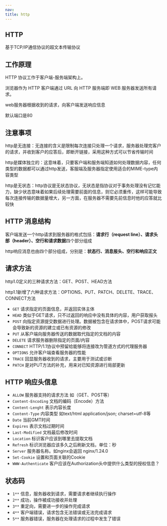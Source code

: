 ```yaml
---
nav:
title: http
---
```


## HTTP
基于TCP/IP通信协议的超文本传输协议

## 工作原理
HTTP 协议工作于客户端-服务端架构上。

浏览器作为 HTTP 客户端通过 URL 向 HTTP 服务端即 WEB 服务器发送所有请求。

web服务器根据收到的请求，向客户端发送响应信息

默认端口是80

## 注意事项
http是无连接：无连接的含义是限制每次连接只处理一个请求，服务器处理完客户的请求，并收到客户的应答后，即断开链接，采用这种方式可以节省传输时间

http是媒体独立的：这意味着，只要客户端和服务端知道如何处理数据内容，任何类型的数据都可以通过http发送，客服端及服务器指定使用适合的MIME-type内容类型

http是无状态：http协议是无状态协议，无状态是指协议对于事务处理没有记忆能力，缺少状态意味着如果后续处理需要前面的信息，则它必须重传，这样可能导致每次连接传输的数据量增大，另一方面，在服务器不需要先前信息时他的应答就比较快

## HTTP 消息结构
客户端发送一个http请求到服务器的格式包括：**请求行（request line）、请求头部（header）、空行和请求数据**四个部分组成

http响应消息也由四个部分组成，分别是：**状态行、消息报头、空行和响应正文**

## 请求方法
http1.0定义的三种请求方法：GET、POST、HEAD方法

http1.1新增了六种请求方法：OPTIONS、PUT、PATCH、DELETE、TRACE、CONNECT方法

- `GET`  请求指定的页面信息，并返回实体主体
- `HEAD` 类似于GET请求，只不过返回的响应中没有具体的内容，用户获取报头 
- `POST` 向指定资源提交数据进行处理。数据被包含在请求体中，POST请求可能会导致新的资源的建立或已有资源的修改
- `PUT` 从客户端向服务器传送的数据取代指定的文档的内容 
- `DELETE` 请求服务器删除指定的页面/内容
- `CONNECT` HTTP/1.1协议中预留给能够将连接改为管道方式的代理服务器
- `OPTIONS` 允许客户端查看服务器的性能
- `TRACE` 回显服务器收到的请求，主要用于测试或诊断
- `PATCH` 是对PUT方法的补充，用来对已知资源进行局部更新

## HTTP 响应头信息

- `ALLOW` 服务器支持的请求方法 如（GET、POST等）
- `Content-Encoding` 文档的编码（Encode）方法
- `Content-Lenght` 表示内容长度
- `Content-Type` 内容类型 如text/html application/json; charset=utf-8等
- `Date` 当前GMT时间
- `Expires` 表示文档过期时间
- `Last-Modified` 文档最后修改时间
- `Location` 标识客户应该到哪里去提取文档
- `Refresh` 标识浏览器应该多久之后刷新文档，单位：秒
- `Server` 服务器名称。如nginx会返回 nginx/1.24.0
- `Set-Cookie` 设置和页面关联的Cookie
- `WWW-Authenticate` 客户应该在Authorization头中提供什么类型的授权信息？

## 状态码

- `1**` 信息，服务器收到请求，需要请求者继续执行操作
- `2**` 成功，操作被成功接收并处理
- `3**` 重定向，需要进一步的操作完成请求
- `4**` 客户端错误，请求包含无法错误或无法完成请求
- `5**` 服务器错误，服务器在处理请求的过程中发生了错误

